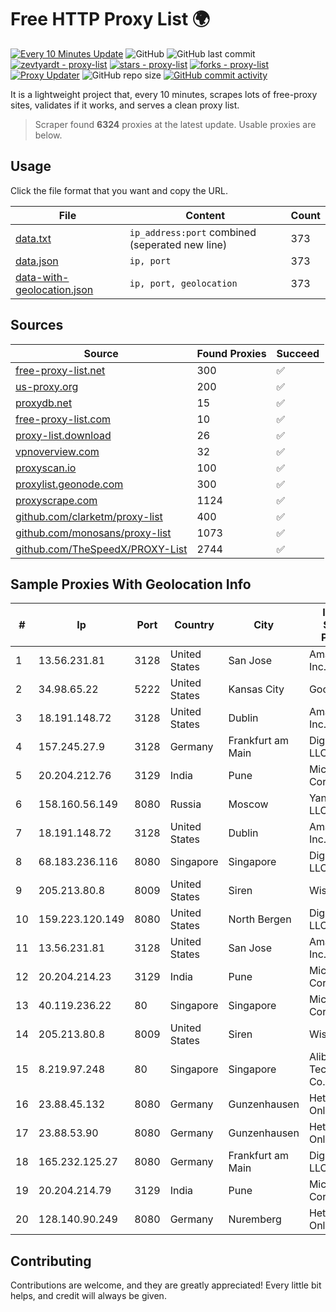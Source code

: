 
# Free HTTP Proxy List 🌍

[![Every 10 Minutes Update](https://github.com/mertguvencli/http-proxy-list/actions/workflows/main.yml/badge.svg?branch=main)](https://github.com/mertguvencli/http-proxy-list/actions/workflows/main.yml)
![GitHub](https://img.shields.io/github/license/mertguvencli/http-proxy-list)
![GitHub last commit](https://img.shields.io/github/last-commit/mertguvencli/http-proxy-list)
[![zevtyardt - proxy-list](https://img.shields.io/static/v1?label=zevtyardt&message=proxy-list&color=blue&logo=github)](https://github.com/zevtyardt/proxy-list "Go to GitHub repo")
[![stars - proxy-list](https://img.shields.io/github/stars/zevtyardt/proxy-list?style=social)](https://github.com/zevtyardt/proxy-list)
[![forks - proxy-list](https://img.shields.io/github/forks/zevtyardt/proxy-list?style=social)](https://github.com/zevtyardt/proxy-list)
[![Proxy Updater](https://github.com/zevtyardt/proxy-list/workflows/Proxy%20Updater/badge.svg)](https://github.com/zevtyardt/proxy-list/actions?query=workflow:"Proxy+Updater")
![GitHub repo size](https://img.shields.io/github/repo-size/zevtyardt/proxy-list)
[![GitHub commit activity](https://img.shields.io/github/commit-activity/m/zevtyardt/proxy-list?logo=commits)](https://github.com/zevtyardt/proxy-list/commits/main)

It is a lightweight project that, every 10 minutes, scrapes lots of free-proxy sites, validates if it works, and serves a clean proxy list.

> Scraper found **6324** proxies at the latest update. Usable proxies are below.

## Usage

Click the file format that you want and copy the URL.

|File|Content|Count|
|----|-------|-----|
|[data.txt](https://raw.githubusercontent.com/mertguvencli/http-proxy-list/main/proxy-list/data.txt)|`ip_address:port` combined (seperated new line)|373|
|[data.json](https://raw.githubusercontent.com/mertguvencli/http-proxy-list/main/proxy-list/data.json)|`ip, port`|373|
|[data-with-geolocation.json](https://raw.githubusercontent.com/mertguvencli/http-proxy-list/main/proxy-list/data-with-geolocation.json)|`ip, port, geolocation`|373|

## Sources

|Source|Found Proxies|Succeed|
|------|-------------|-------|
|[free-proxy-list.net](https://free-proxy-list.net)|300|✅|
|[us-proxy.org](https://www.us-proxy.org)|200|✅|
|[proxydb.net](http://proxydb.net)|15|✅|
|[free-proxy-list.com](https://free-proxy-list.com/?page=&port=&type%5B%5D=http&type%5B%5D=https&up_time=0&search=Search)|10|✅|
|[proxy-list.download](https://www.proxy-list.download/HTTP)|26|✅|
|[vpnoverview.com](https://vpnoverview.com/privacy/anonymous-browsing/free-proxy-servers)|32|✅|
|[proxyscan.io](https://www.proxyscan.io)|100|✅|
|[proxylist.geonode.com](https://proxylist.geonode.com/api/proxy-list?limit=300&page=1&sort_by=lastChecked&sort_type=desc&protocols=http,https)|300|✅|
|[proxyscrape.com](https://api.proxyscrape.com/v2/?request=displayproxies&protocol=http&timeout=10000&country=all&ssl=all&anonymity=all)|1124|✅|
|[github.com/clarketm/proxy-list](https://raw.githubusercontent.com/clarketm/proxy-list/master/proxy-list-raw.txt)|400|✅|
|[github.com/monosans/proxy-list](https://raw.githubusercontent.com/monosans/proxy-list/main/proxies/http.txt)|1073|✅|
|[github.com/TheSpeedX/PROXY-List](https://raw.githubusercontent.com/TheSpeedX/PROXY-List/master/http.txt)|2744|✅|


## Sample Proxies With Geolocation Info

|#|Ip|Port|Country|City|Internet Service Provider|
|-|--|----|-------|----|-------------------------|
|1|13.56.231.81|3128|United States|San Jose|Amazon.com, Inc.|
|2|34.98.65.22|5222|United States|Kansas City|Google LLC|
|3|18.191.148.72|3128|United States|Dublin|Amazon.com, Inc.|
|4|157.245.27.9|3128|Germany|Frankfurt am Main|DigitalOcean, LLC|
|5|20.204.212.76|3129|India|Pune|Microsoft Corporation|
|6|158.160.56.149|8080|Russia|Moscow|Yandex.Cloud LLC|
|7|18.191.148.72|3128|United States|Dublin|Amazon.com, Inc.|
|8|68.183.236.116|8080|Singapore|Singapore|DigitalOcean, LLC|
|9|205.213.80.8|8009|United States|Siren|WiscNet|
|10|159.223.120.149|8080|United States|North Bergen|DigitalOcean, LLC|
|11|13.56.231.81|3128|United States|San Jose|Amazon.com, Inc.|
|12|20.204.214.23|3129|India|Pune|Microsoft Corporation|
|13|40.119.236.22|80|Singapore|Singapore|Microsoft Corporation|
|14|205.213.80.8|8009|United States|Siren|WiscNet|
|15|8.219.97.248|80|Singapore|Singapore|Alibaba (US) Technology Co., Ltd.|
|16|23.88.45.132|8080|Germany|Gunzenhausen|Hetzner Online GmbH|
|17|23.88.53.90|8080|Germany|Gunzenhausen|Hetzner Online GmbH|
|18|165.232.125.27|8080|Germany|Frankfurt am Main|DigitalOcean, LLC|
|19|20.204.214.79|3129|India|Pune|Microsoft Corporation|
|20|128.140.90.249|8080|Germany|Nuremberg|Hetzner Online GmbH|



## Contributing

Contributions are welcome, and they are greatly appreciated! Every
little bit helps, and credit will always be given.

